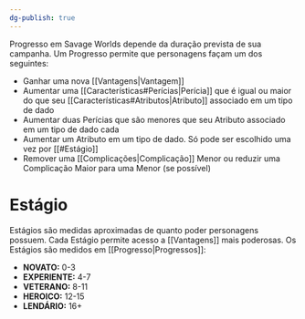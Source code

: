 ```yaml
---
dg-publish: true
---
```

Progresso em Savage Worlds depende da duração prevista de sua campanha. Um Progresso permite que personagens façam um dos seguintes:
- Ganhar uma nova [[Vantagens|Vantagem]]
- Aumentar uma [[Características#Perícias|Perícia]] que é igual ou maior do que seu [[Características#Atributos|Atributo]] associado em um tipo de dado
- Aumentar duas Perícias que são menores que seu Atributo associado em um tipo de dado cada
- Aumentar um Atributo em um tipo de dado. Só pode ser escolhido uma vez por [[#Estágio]]
- Remover uma [[Complicações|Complicação]] Menor ou reduzir uma Complicação Maior para uma Menor (se possível)

# Estágio
Estágios são medidas aproximadas de quanto poder personagens possuem. Cada Estágio permite acesso a [[Vantagens]] mais poderosas. Os Estágios são medidos em [[Progresso|Progressos]]:
- **NOVATO:** 0-3
- **EXPERIENTE:** 4-7
- **VETERANO:** 8-11
- **HEROICO:** 12-15
- **LENDÁRIO:** 16+